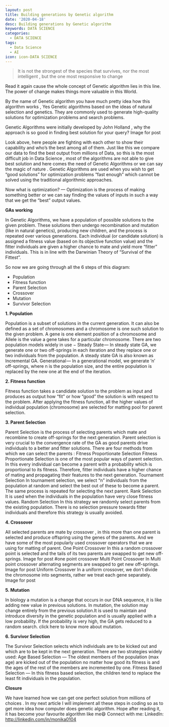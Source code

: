 ```yaml
---
layout: post
title: Building generations by Genetic algorithm
date: '2020-04-18'
desc: Building generations by Genetic algorithm
keywords: DATA SCIENCE
categories:
  - DATA SCIENCE
tags:
  - Data Science
  - AI
icon: icon-DATA SCIENCE
---
```

> It is not the strongest of the species that survives, nor the most intelligent , but the one most responsive to change

Read it again cause the whole concept of Genetic algorithm lies in this line. The power of change makes things more valuable in this World.

By the name of Genetic algorithm you have much pretty idea how this algorithm works , Yes Genetic algorithms based on the ideas of natural selection and genetics. They are commonly used to generate high-quality solutions for optimization problems and search problems.

Genetic Algorithms were initially developed by John Holland , why the approach is so good in finding best solution for your query?
Image for post

Look above, here people are fighting with each other to show their capability and who’s the best among all of them. Just like this we compare our data to find the best output from millions of Data, so this is the most difficult job in Data Science , most of the algorithms are not able to give best solution and here comes the need of Genetic Algorithms or we can say the magic of nature . Genetic Algorithms are used when you wish to get “good solutions” for optimization problems “fast enough” which cannot be solved using the traditional algorithmic approaches.

Now what is optimization? — Optimization is the process of making something better or we can say finding the values of inputs in such a way that we get the “best” output values.

**GAs working**

In Genetic Algorithms, we have a population of possible solutions to the given problem. These solutions then undergo recombination and mutation (like in natural genetics), producing new children, and the process is repeated over various generations. Each individual (or candidate solution) is assigned a fitness value (based on its objective function value) and the fitter individuals are given a higher chance to mate and yield more “fitter” individuals. This is in line with the Darwinian Theory of “Survival of the Fittest”.


So now we are going through all the 6 steps of this diagram:

* Population
* Fitness function
* Parent Selection
* Crossover
* Mutation
* Survivor Selection

**1. Population**

Population is a subset of solutions in the current generation. It can also be defined as a set of chromosomes and a chromosome is one such solution to the given problem. A gene is one element position of a chromosome and Allele is the value a gene takes for a particular chromosome.
There are two population models widely in use −
Steady State — In steady state GA, we generate one or two off-springs in each iteration and they replace one or two individuals from the population. A steady state GA is also known as Incremental GA.
Generational — In a generational model, we generate ’n’ off-springs, where n is the population size, and the entire population is replaced by the new one at the end of the iteration.

**2. Fitness function**

Fitness function takes a candidate solution to the problem as input and produces as output how “fit” or how “good” the solution is with respect to the problem. After applying the fitness function, all the higher values of individual population (chromosome) are selected for matting pool for parent selection.

**3. Parent Selection**

Parent Selection is the process of selecting parents which mate and recombine to create off-springs for the next generation. Parent selection is very crucial to the convergence rate of the GA as good parents drive individuals to a better and fitter solutions.
There are four methods from which we can select the parents :
Fitness Proportionate Selection
Fitness Proportionate Selection is one of the most popular ways of parent selection. In this every individual can become a parent with a probability which is proportional to its fitness. Therefore, fitter individuals have a higher chance of mating and propagating their features to the next generation.
Tournament Selection
In tournament selection, we select “n” individuals from the population at random and select the best out of these to become a parent. The same process is repeated for selecting the next parent.
Rank Selection
It is used when the individuals in the population have very close fitness values.
Random Selection
In this strategy we randomly select parents from the existing population. There is no selection pressure towards fitter individuals and therefore this strategy is usually avoided.

**4. Crossover**

All selected parents are mate by crossover , in this more than one parent is selected and produce offspring using the genes of the parents.
And we have some of the most popularly used crossover operators that we are using for matting of parent.
One Point Crossover
In this a random crossover point is selected and the tails of its two parents are swapped to get new off-springs.
Image for post
#one point crossover
Multi Point Crossover
In Multi point crossover alternating segments are swapped to get new off-springs.
Image for post
Uniform Crossover
In a uniform crossover, we don’t divide the chromosome into segments, rather we treat each gene separately.
Image for post

**5. Mutation**

In biology a mutation is a change that occurs in our DNA sequence, it is like adding new value in previous solutions. In mutation, the solution may change entirely from the previous solution.It is used to maintain and introduce diversity in the genetic population and is usually applied with a low probability. If the probability is very high, the GA gets reduced to a random search. click here to know more about mutation.

**6. Survivor Selection**

The Survivor Selection selects which individuals are to be kicked out and which are to be kept in the next generation.
There are two strategies widely used:
Age Based Selection — The oldest members of the population (max age) are kicked out of the population no matter how good its fitness is and the ages of the rest of the members are incremented by one.
Fitness Based Selection — In this fitness based selection, the children tend to replace the least fit individuals in the population.

**Closure**

We have learned how we can get one perfect solution from millions of choices .
In my next article I will implement all these steps in coding so as to get more idea how computer does genetic algorithm.
Hope after reading it, it has become your favourite algorithm like me😄
Connect with me:
LinkedIn: http://linkedin.com/in/monika0104